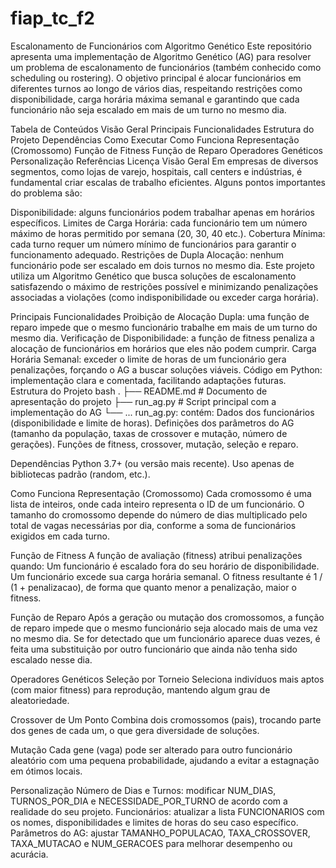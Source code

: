 # fiap_tc_f2

Escalonamento de Funcionários com Algoritmo Genético
Este repositório apresenta uma implementação de Algoritmo Genético (AG) para resolver um problema de escalonamento de funcionários (também conhecido como scheduling ou rostering). O objetivo principal é alocar funcionários em diferentes turnos ao longo de vários dias, respeitando restrições como disponibilidade, carga horária máxima semanal e garantindo que cada funcionário não seja escalado em mais de um turno no mesmo dia.

Tabela de Conteúdos
Visão Geral
Principais Funcionalidades
Estrutura do Projeto
Dependências
Como Executar
Como Funciona
Representação (Cromossomo)
Função de Fitness
Função de Reparo
Operadores Genéticos
Personalização
Referências
Licença
Visão Geral
Em empresas de diversos segmentos, como lojas de varejo, hospitais, call centers e indústrias, é fundamental criar escalas de trabalho eficientes. Alguns pontos importantes do problema são:

Disponibilidade: alguns funcionários podem trabalhar apenas em horários específicos.
Limites de Carga Horária: cada funcionário tem um número máximo de horas permitido por semana (20, 30, 40 etc.).
Cobertura Mínima: cada turno requer um número mínimo de funcionários para garantir o funcionamento adequado.
Restrições de Dupla Alocação: nenhum funcionário pode ser escalado em dois turnos no mesmo dia.
Este projeto utiliza um Algoritmo Genético que busca soluções de escalonamento satisfazendo o máximo de restrições possível e minimizando penalizações associadas a violações (como indisponibilidade ou exceder carga horária).

Principais Funcionalidades
Proibição de Alocação Dupla: uma função de reparo impede que o mesmo funcionário trabalhe em mais de um turno do mesmo dia.
Verificação de Disponibilidade: a função de fitness penaliza a alocação de funcionários em horários que eles não podem cumprir.
Carga Horária Semanal: exceder o limite de horas de um funcionário gera penalizações, forçando o AG a buscar soluções viáveis.
Código em Python: implementação clara e comentada, facilitando adaptações futuras.
Estrutura do Projeto
bash
.
├── README.md                 # Documento de apresentação do projeto
├── run_ag.py                 # Script principal com a implementação do AG
└── ...
run_ag.py: contém:
Dados dos funcionários (disponibilidade e limite de horas).
Definições dos parâmetros do AG (tamanho da população, taxas de crossover e mutação, número de gerações).
Funções de fitness, crossover, mutação, seleção e reparo.

Dependências
Python 3.7+ (ou versão mais recente).
Uso apenas de bibliotecas padrão (random, etc.).


Como Funciona
Representação (Cromossomo)
Cada cromossomo é uma lista de inteiros, onde cada inteiro representa o ID de um funcionário.
O tamanho do cromossomo depende do número de dias multiplicado pelo total de vagas necessárias por dia, conforme a soma de funcionários exigidos em cada turno.

Função de Fitness
A função de avaliação (fitness) atribui penalizações quando:
Um funcionário é escalado fora do seu horário de disponibilidade.
Um funcionário excede sua carga horária semanal.
O fitness resultante é 1 / (1 + penalizacao), de forma que quanto menor a penalização, maior o fitness.

Função de Reparo
Após a geração ou mutação dos cromossomos, a função de reparo impede que o mesmo funcionário seja alocado mais de uma vez no mesmo dia.
Se for detectado que um funcionário aparece duas vezes, é feita uma substituição por outro funcionário que ainda não tenha sido escalado nesse dia.

Operadores Genéticos
Seleção por Torneio
Seleciona indivíduos mais aptos (com maior fitness) para reprodução, mantendo algum grau de aleatoriedade.

Crossover de Um Ponto
Combina dois cromossomos (pais), trocando parte dos genes de cada um, o que gera diversidade de soluções.

Mutação
Cada gene (vaga) pode ser alterado para outro funcionário aleatório com uma pequena probabilidade, ajudando a evitar a estagnação em ótimos locais.

Personalização
Número de Dias e Turnos: modificar NUM_DIAS, TURNOS_POR_DIA e NECESSIDADE_POR_TURNO de acordo com a realidade do seu projeto.
Funcionários: atualizar a lista FUNCIONARIOS com os nomes, disponibilidades e limites de horas do seu caso específico.
Parâmetros do AG: ajustar TAMANHO_POPULACAO, TAXA_CROSSOVER, TAXA_MUTACAO e NUM_GERACOES para melhorar desempenho ou acurácia.
